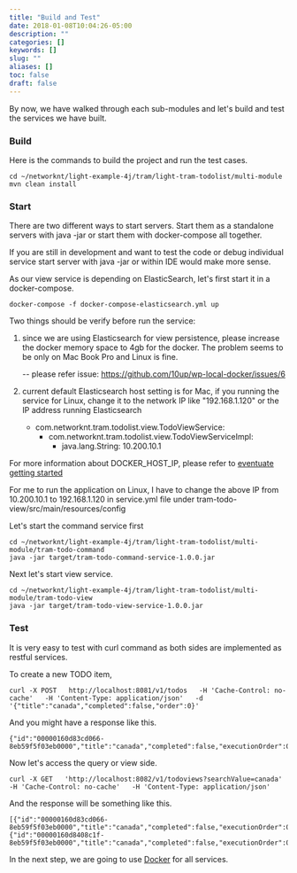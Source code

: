 ```yaml
---
title: "Build and Test"
date: 2018-01-08T10:04:26-05:00
description: ""
categories: []
keywords: []
slug: ""
aliases: []
toc: false
draft: false
---
```


By now, we have walked through each sub-modules and let's build and test the services
we have built. 

### Build

Here is the commands to build the project and run the test cases.

```
cd ~/networknt/light-example-4j/tram/light-tram-todolist/multi-module
mvn clean install
```

### Start

There are two different ways to start servers. Start them as a standalone servers with
java -jar or start them with docker-compose all together. 

If you are still in development and want to test the code or debug individual service
start server with java -jar or within IDE would make more sense. 

As our view service is depending on ElasticSearch, let's first start it in a docker-compose.


```
docker-compose -f docker-compose-elasticsearch.yml up
```

Two things should be verify before run the service:

1. since we are using Elasticsearch for view persistence, please increase the docker memory 
space to 4gb  for the docker. The problem seems to be only on Mac Book Pro and Linux is fine.

    -- please refer issue: https://github.com/10up/wp-local-docker/issues/6

2. current default Elasticsearch host setting is for Mac, if you running the service for Linux, 
change it to the network IP like "192.168.1.120" or the IP address running Elasticsearch

   - com.networknt.tram.todolist.view.TodoViewService:
     - com.networknt.tram.todolist.view.TodoViewServiceImpl:
       - java.lang.String: 10.200.10.1

For more information about DOCKER_HOST_IP, please refer to [eventuate getting started][]

For me to run the application on Linux, I have to change the above IP from 10.200.10.1 to
192.168.1.120 in service.yml file under tram-todo-view/src/main/resources/config


Let's start the command service first

```
cd ~/networknt/light-example-4j/tram/light-tram-todolist/multi-module/tram-todo-command
java -jar target/tram-todo-command-service-1.0.0.jar

```

Next let's start view service.

```
cd ~/networknt/light-example-4j/tram/light-tram-todolist/multi-module/tram-todo-view
java -jar target/tram-todo-view-service-1.0.0.jar
```

### Test

It is very easy to test with curl command as both sides are implemented as restful services.

To create a new TODO item, 

```
curl -X POST   http://localhost:8081/v1/todos   -H 'Cache-Control: no-cache'   -H 'Content-Type: application/json'   -d '{"title":"canada","completed":false,"order":0}'
```

And you might have a response like this.

```
{"id":"00000160d83cd066-8eb59f5f03eb0000","title":"canada","completed":false,"executionOrder":0}
```

Now let's access the query or view side.

```
curl -X GET   'http://localhost:8082/v1/todoviews?searchValue=canada'   -H 'Cache-Control: no-cache'   -H 'Content-Type: application/json'
```

And the response will be something like this.

```
[{"id":"00000160d83cd066-8eb59f5f03eb0000","title":"canada","completed":false,"executionOrder":0},{"id":"00000160d8408c1f-8eb59f5f03eb0000","title":"canada","completed":false,"executionOrder":0}]
```

In the next step, we are going to use [Docker][] for all services. 


[eventuate getting started]: /tutorial/eventuate/getting-started/
[Docker]: /tutorial/tram/todo-list/docker/
